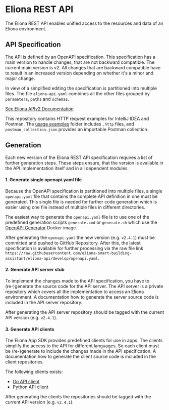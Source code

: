 # Eliona REST API #

The Eliona REST API enables unified access to the resources and data of an Eliona environment.

## API Specification ##

The API is defined by an OpenAPI specification. This specification has a main version to handle changes, that are not backward compatible. The current main version is v2. All changes that are backward compatible have to result in an increased version depending on whether it's a minor and major change.

In view of a simplified editing the specification is partitioned into multiple files. The file `eliona-api.yaml` combines all the other files grouped by `parameters`, `paths` and `schemas`.

[See Eliona APIv2 Documentation](https://api.eliona.io/)

This repository contains HTTP request examples for IntelliJ IDEA and Postman.
The [usage examples](./examples) folder includes `.http` files, and `postman_collection.json` provides an importable Postman collection.

## Generation ##

Each new version of the Eliona REST API specification requires a list of further generation steps. These steps ensure, that the version is available in the API implementation itself and in all dependent modules.

#### 1. Generate single openapi.yaml file ####

Because the OpenAPI specification is partitioned into multiple files, a single `openapi.yaml` file that contains the complete API definition in one must be generated. This single file is needed for further code generation which is easier using one file instead of multiple files in different directories.

The easiest way to generate the `openapi.yaml` file is to use one of the predefined generation scripts `generate.cmd` or `generate.sh` which use the [OpenAPI Generator](https://openapi-generator.tech/docs/generators/openapi-yaml) Docker image.

After generating the `openapi.yaml` the new version (e.g. `v2.4.1`) must be committed and pushed to GitHub Repository. After this, the latest specification is available for further processing via the raw file link `https://raw.githubusercontent.com/eliona-smart-building-assistant/eliona-api/develop/openapi.yaml`.

#### 2. Generate API server stub ####

To implement the changes made to the API specification, you have to (re-)generate the source code for the API server. The API server is a private repository which covers all the implementation to access an Eliona environment. A documentation how to generate the server source code is included in the API server repository.

After generating the API server repository should be tagged with the current API version (e.g. `v2.4.1`).

#### 3. Generate API clients ####

The Eliona App SDK provides predefined clients for use in apps. The clients simplify the access to the API for different languages. So each client must be (re-)generate to include the changes made in the API specification. A documentation how to generate the client source code is included in the client repositories.

The following clients exists:
- [Go API client](https://github.com/eliona-smart-building-assistant/go-eliona-api-client)
- [Python API client](https://github.com/eliona-smart-building-assistant/python-eliona-api-client2)

After generating the clients the repositories should be tagged with the current API version (e.g. `v2.4.1`).
